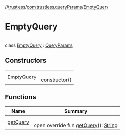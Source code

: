 //[trustless](../../../index.md)/[com.trustless.queryParams](../index.md)/[EmptyQuery](index.md)

# EmptyQuery

\
class [EmptyQuery](index.md) : [QueryParams](../-query-params/index.md)

## Constructors

| | |
|---|---|
| [EmptyQuery](-empty-query.md) | <br>constructor() |

## Functions

| Name | Summary |
|---|---|
| [getQuery](get-query.md) | <br>open override fun [getQuery](get-query.md)(): [String](https://kotlinlang.org/api/latest/jvm/stdlib/kotlin/-string/index.html) |
